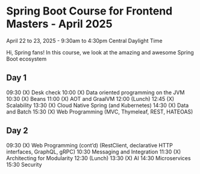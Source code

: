 # Spring Boot Course for Frontend Masters - April 2025

April 22 to 23, 2025 - 9:30am to 4:30pm Central Daylight Time

Hi, Spring fans! In this course, we look at the amazing and awesome Spring Boot ecosystem




## Day 1

09:30	(X) Desk check
10:00	(X) Data oriented programming on the JVM
10:30	(X) Beans
11:00	(X) AOT and GraalVM
12:00 	(Lunch)
12:45	(X) Scalability
13:30	(X) Cloud Native Spring (and Kubernetes)
14:30	(X) Data and Batch
15:30 	(X) Web Programming (MVC, Thymeleaf, REST, HATEOAS)

## Day 2

09:30	(X) Web Programming (cont’d) (RestClient, declarative HTTP interfaces, GraphQL, gRPC)
10:30	Messaging and Integration
11:30	(X) Architecting for Modularity
12:30	(Lunch)
13:30	(X) AI
14:30	Microservices
15:30	Security
